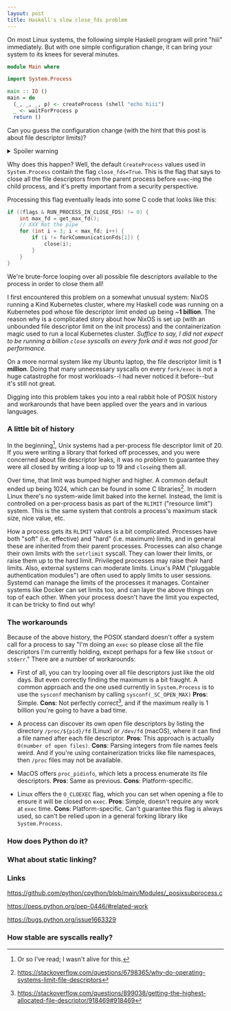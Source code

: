 ```yaml
---
layout: post
title: Haskell's slow close_fds problem
---
```


On most Linux systems, the following simple Haskell program will print "hiii" immediately. But with one simple configuration change, it can bring your system to its knees for several minutes.

```haskell
module Main where

import System.Process

main :: IO ()
main = do
  (_, _, _, p) <- createProcess (shell "echo hiii")
  _ <- waitForProcess p
  return ()
```

Can you guess the configuration change (with the hint that this post is about file descriptor limits)?

<details style="margin-bottom: 1em">
    <summary>Spoiler warning</summary>

    The configuration change is to run <code>ulimit -n 1073741815</code>, thereby raising your file descriptor limit to 1 billion.

    (You might have to raise your system's hard limit and/or any user-specific limits before you can do this.)
</details>


Why does this happen? Well, the default `CreateProcess` values used in `System.Process` contain the flag `close_fds=True`. This is the flag that says to close all the file descriptors from the parent process before `exec`-ing the child process, and it's pretty important from a security perspective.

Processing this flag eventually leads into some C code that looks like this:

```c
if ((flags & RUN_PROCESS_IN_CLOSE_FDS) != 0) {
    int max_fd = get_max_fd();
    // XXX Not the pipe
    for (int i = 3; i < max_fd; i++) {
        if (i != forkCommunicationFds[1]) {
            close(i);
        }
    }
}
```

We're brute-force looping over all possible file descriptors available to the process in order to close them all!

I first encountered this problem on a somewhat unusual system: NixOS running a Kind Kubernetes cluster, where my Haskell code was running on a Kubernetes pod whose file descriptor limit ended up being ~**1 billion**. The reason why is a complicated story about how NixOS is set up (with an unbounded file descriptor limit on the init process) and the containerization magic used to run a local Kubernetes cluster. *Suffice to say, I did not expect to be running a billion `close` syscalls on every fork and it was not good for performance.*

On a more normal system like my Ubuntu laptop, the file descriptor limit is **1 million**. Doing that many unnecessary syscalls on every `fork/exec` is not a huge catastrophe for most workloads--I had never noticed it before--but it's still not great.

Digging into this problem takes you into a real rabbit hole of POSIX history and workarounds that have been applied over the years and in various languages.

### A little bit of history

In the beginning[^1], Unix systems had a per-process file descriptor limit of 20. If you were writing a library that forked off processes, and you were concerned about file descriptor leaks, it was no problem to guarantee they were all closed by writing a loop up to 19 and `close`ing them all.

Over time, that limit was bumped higher and higher. A common default ended up being 1024, which can be found in some C libraries[^2]. In modern Linux there's no system-wide limit baked into the kernel. Instead, the limit is controlled on a per-process basis as part of the `RLIMIT` ("resource limit") system. This is the same system that controls a process's maximum stack size, nice value, etc.

How a process gets its `RLIMIT` values is a bit complicated. Processes have both "soft" (i.e. effective) and "hard" (i.e. maximum) limits, and in general these are inherited from their parent processes. Processes can also change their own limits with the `setrlimit` syscall. They can lower their limits, or raise them up to the hard limit. Privileged processes may raise their hard limits. Also, external systems can moderate limits. Linux's PAM ("pluggable authentication modules") are often used to apply limits to user sessions. Systemd can manage the limits of the processes it manages. Container systems like Docker can set limits too, and can layer the above things on top of each other. When your process doesn't have the limit you expected, it can be tricky to find out why!

### The workarounds

Because of the above history, the POSIX standard doesn't offer a system call for a process to say "I'm doing an `exec` so please close all the file descriptors I'm currently holding, except perhaps for a few like `stdout` or `stderr`." There are a number of workarounds:

* First of all, you can try looping over all file descriptors just like the old days. But even correctly finding the maximum is a bit fraught. A common approach and the one used currently in `System.Process` is to use the `sysconf` mechanism by calling `sysconf(_SC_OPEN_MAX)`
**Pros**: Simple.
**Cons**: Not perfectly correct[^3], and if the maximum really is 1 billion you're going to have a bad time.

* A process can discover its own open file descriptors by listing the directory `/proc/${pid}/fd` (Linux) or `/dev/fd` (macOS), where it can find a file named after each file descriptor.
**Pros**: This approach is actually `O(number of open files)`.
**Cons**: Parsing integers from file names feels weird. And if you're using containerization tricks like file namespaces, then `/proc` files may not be available.

* MacOS offers `proc_pidinfo`, which lets a process enumerate its file descriptors.
**Pros**: Same as previous.
**Cons**: Platform-specific.

* Linux offers the `O_CLOEXEC` flag, which you can set when opening a file to ensure it will be closed on `exec`.
**Pros**: Simple, doesn't require any work at `exec` time.
**Cons**: Platform-specific. Can't guarantee this flag is always used, so can't be relied upon in a general forking library like `System.Process`.



### How does Python do it?


### What about static linking?


### Links

https://github.com/python/cpython/blob/main/Modules/_posixsubprocess.c

https://peps.python.org/pep-0446/#related-work

https://bugs.python.org/issue1663329



### How stable are syscalls really?



[^1]: Or so I've read; I wasn't alive for this.
[^2]: https://stackoverflow.com/questions/6798365/why-do-operating-systems-limit-file-descriptors
[^3]: https://stackoverflow.com/questions/899038/getting-the-highest-allocated-file-descriptor/918469#918469
